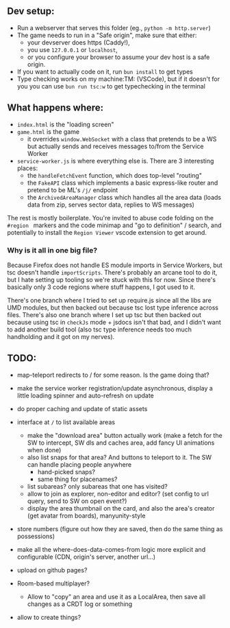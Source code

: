 ## Dev setup:
- Run a webserver that serves this folder (eg., `python -m http.server`)
- The game needs to run in a "Safe origin", make sure that either:
    - your devserver does https (Caddy!),
    - you use `127.0.0.1` or `localhost`,
    - or you configure your browser to assume your dev host is a safe origin.
- If you want to actually code on it, run `bun install` to get types
- Type checking works on my machine:TM: (VSCode), but if it doesn't for you you can use `bun run tsc:w` to get typechecking in the terminal


## What happens where:
- `index.html` is the "loading screen"
- `game.html` is the game
    - it overrides `window.WebSocket` with a class that pretends to be a WS but actually sends and receives messages to/from the Service Worker
- `service-worker.js` is where everything else is. There are 3 interesting places:
    - the `handleFetchEvent` function, which does top-level "routing"
    - the `FakeAPI` class which implements a basic express-like router and pretend to be ML's `/j/` endpoint
    - the `ArchivedAreaManager` class which handles all the area data (loads data from zip, serves sector data, replies to WS messages)

The rest is mostly boilerplate. You're invited to abuse code folding on the `#region ` markers and the code minimap and "go to definition" / search, and potentially to install the `Region Viewer` vscode extension to get around.

### Why is it all in one big file?
Because Firefox does not handle ES module imports in Service Workers, but tsc doesn't handle `importScripts`. There's probably an arcane tool to do it, but I hate setting up tooling so we're stuck with this for now. Since there's basically only 3 code regions where stuff happens, I got used to it.

There's one branch where I tried to set up require.js since all the libs are UMD modules, but then backed out because tsc lost type inference across files. There's also one branch where I set up tsc but then backed out because using tsc in `checkJs` mode + jsdocs isn't that bad, and I didn't want to add another build tool (also tsc type inference needs too much handholding and it got on my nerves).


## TODO:
- map-teleport redirects to / for some reason. Is the game doing that?
- make the service worker registration/update asynchronous, display a little loading spinner and auto-refresh on update
- do proper caching and update of static assets
- interface at `/` to list available areas
    - make the "download area" button actually work (make a fetch for the SW to intercept, SW dls and caches area, add fancy UI animations when done)
    - also list snaps for that area? And buttons to teleport to it. The SW can handle placing people anywhere
        - hand-picked snaps?
        - same thing for placenames?
    - list subareas? only subareas that one has visited?
    - allow to join as explorer, non-editor and editor? (set config to url query, send to SW on open event?)
    - display the area thumbnail on the card, and also the area's creator (get avatar from boards), manyunity-style

- store numbers (figure out how they are saved, then do the same thing as possessions)

- make all the where-does-data-comes-from logic more explicit and configurable (CDN, origin's server, another url...)

- upload on github pages?

- Room-based multiplayer?
    - Allow to "copy" an area and use it as a LocalArea, then save all changes as a CRDT log or something

- allow to create things?
